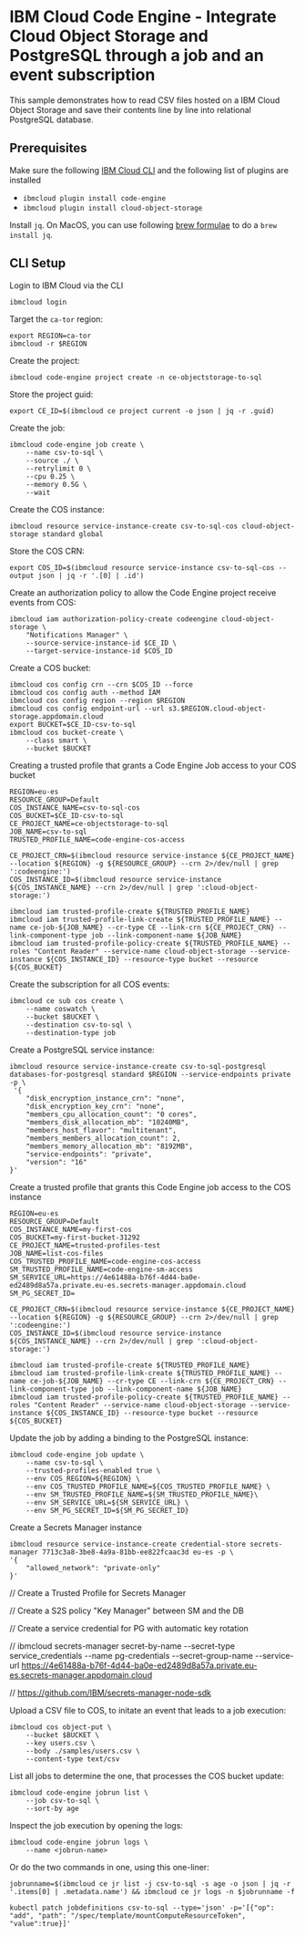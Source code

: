 # IBM Cloud Code Engine - Integrate Cloud Object Storage and PostgreSQL through a job and an event subscription

This sample demonstrates how to read CSV files hosted on a IBM Cloud Object Storage and save their contents line by line into relational PostgreSQL database.

## Prerequisites

Make sure the following [IBM Cloud CLI](https://cloud.ibm.com/docs/cli/reference/ibmcloud?topic=cloud-cli-getting-started) and the following list of plugins are installed
- `ibmcloud plugin install code-engine`
- `ibmcloud plugin install cloud-object-storage`

Install `jq`. On MacOS, you can use following [brew formulae](https://formulae.brew.sh/formula/jq) to do a `brew install jq`.
## CLI Setup

Login to IBM Cloud via the CLI
```
ibmcloud login 
```

Target the `ca-tor` region:
```
export REGION=ca-tor
ibmcloud -r $REGION
```

Create the project:
```
ibmcloud code-engine project create -n ce-objectstorage-to-sql
```

Store the project guid:
```
export CE_ID=$(ibmcloud ce project current -o json | jq -r .guid)
```

Create the job:
```
ibmcloud code-engine job create \
    --name csv-to-sql \
    --source ./ \
    --retrylimit 0 \
    --cpu 0.25 \
    --memory 0.5G \
    --wait
```

Create the COS instance:
```
ibmcloud resource service-instance-create csv-to-sql-cos cloud-object-storage standard global
```

Store the COS CRN:
```
export COS_ID=$(ibmcloud resource service-instance csv-to-sql-cos --output json | jq -r '.[0] | .id')
```

Create an authorization policy to allow the Code Engine project receive events from COS:
```
ibmcloud iam authorization-policy-create codeengine cloud-object-storage \
    "Notifications Manager" \
    --source-service-instance-id $CE_ID \
    --target-service-instance-id $COS_ID
```

Create a COS bucket:
```
ibmcloud cos config crn --crn $COS_ID --force
ibmcloud cos config auth --method IAM
ibmcloud cos config region --region $REGION
ibmcloud cos config endpoint-url --url s3.$REGION.cloud-object-storage.appdomain.cloud
export BUCKET=$CE_ID-csv-to-sql
ibmcloud cos bucket-create \
    --class smart \
    --bucket $BUCKET
```

Creating a trusted profile that grants a Code Engine Job access to your COS bucket
```
REGION=eu-es
RESOURCE_GROUP=Default
COS_INSTANCE_NAME=csv-to-sql-cos
COS_BUCKET=$CE_ID-csv-to-sql
CE_PROJECT_NAME=ce-objectstorage-to-sql
JOB_NAME=csv-to-sql
TRUSTED_PROFILE_NAME=code-engine-cos-access

CE_PROJECT_CRN=$(ibmcloud resource service-instance ${CE_PROJECT_NAME} --location ${REGION} -g ${RESOURCE_GROUP} --crn 2>/dev/null | grep ':codeengine:')
COS_INSTANCE_ID=$(ibmcloud resource service-instance ${COS_INSTANCE_NAME} --crn 2>/dev/null | grep ':cloud-object-storage:')

ibmcloud iam trusted-profile-create ${TRUSTED_PROFILE_NAME}
ibmcloud iam trusted-profile-link-create ${TRUSTED_PROFILE_NAME} --name ce-job-${JOB_NAME} --cr-type CE --link-crn ${CE_PROJECT_CRN} --link-component-type job --link-component-name ${JOB_NAME}
ibmcloud iam trusted-profile-policy-create ${TRUSTED_PROFILE_NAME} --roles "Content Reader" --service-name cloud-object-storage --service-instance ${COS_INSTANCE_ID} --resource-type bucket --resource ${COS_BUCKET}
```

Create the subscription for all COS events:
```
ibmcloud ce sub cos create \
    --name coswatch \
    --bucket $BUCKET \
    --destination csv-to-sql \
    --destination-type job
```

Create a PostgreSQL service instance:
```
ibmcloud resource service-instance-create csv-to-sql-postgresql databases-for-postgresql standard $REGION --service-endpoints private -p \
 '{
    "disk_encryption_instance_crn": "none",
    "disk_encryption_key_crn": "none",
    "members_cpu_allocation_count": "0 cores",
    "members_disk_allocation_mb": "10240MB",
    "members_host_flavor": "multitenant",
    "members_members_allocation_count": 2,
    "members_memory_allocation_mb": "8192MB",
    "service-endpoints": "private",
    "version": "16"
}'
```

Create a trusted profile that grants this Code Engine job access to the COS instance 
```
REGION=eu-es
RESOURCE_GROUP=Default
COS_INSTANCE_NAME=my-first-cos
COS_BUCKET=my-first-bucket-31292
CE_PROJECT_NAME=trusted-profiles-test
JOB_NAME=list-cos-files
COS_TRUSTED_PROFILE_NAME=code-engine-cos-access
SM_TRUSTED_PROFILE_NAME=code-engine-sm-access
SM_SERVICE_URL=https://4e61488a-b76f-4d44-ba0e-ed2489d8a57a.private.eu-es.secrets-manager.appdomain.cloud
SM_PG_SECRET_ID=

CE_PROJECT_CRN=$(ibmcloud resource service-instance ${CE_PROJECT_NAME} --location ${REGION} -g ${RESOURCE_GROUP} --crn 2>/dev/null | grep ':codeengine:')
COS_INSTANCE_ID=$(ibmcloud resource service-instance ${COS_INSTANCE_NAME} --crn 2>/dev/null | grep ':cloud-object-storage:')

ibmcloud iam trusted-profile-create ${TRUSTED_PROFILE_NAME}
ibmcloud iam trusted-profile-link-create ${TRUSTED_PROFILE_NAME} --name ce-job-${JOB_NAME} --cr-type CE --link-crn ${CE_PROJECT_CRN} --link-component-type job --link-component-name ${JOB_NAME}
ibmcloud iam trusted-profile-policy-create ${TRUSTED_PROFILE_NAME} --roles "Content Reader" --service-name cloud-object-storage --service-instance ${COS_INSTANCE_ID} --resource-type bucket --resource ${COS_BUCKET}
```

Update the job by adding a binding to the PostgreSQL instance:
```
ibmcloud code-engine job update \
    --name csv-to-sql \
    --trusted-profiles-enabled true \
    --env COS_REGION=${REGION} \
    --env COS_TRUSTED_PROFILE_NAME=${COS_TRUSTED_PROFILE_NAME} \
    --env SM_TRUSTED_PROFILE_NAME=${SM_TRUSTED_PROFILE_NAME}\
    --env SM_SERVICE_URL=${SM_SERVICE_URL} \
    --env SM_PG_SECRET_ID=${SM_PG_SECRET_ID}
```

Create a Secrets Manager instance
```
ibmcloud resource service-instance-create credential-store secrets-manager 7713c3a8-3be8-4a9a-81bb-ee822fcaac3d eu-es -p \
'{
    "allowed_network": "private-only"
}'
```

// Create a Trusted Profile for Secrets Manager

// Create a S2S policy "Key Manager" between SM and the DB

// Create a service credential for PG with automatic key rotation



// ibmcloud secrets-manager secret-by-name --secret-type service_credentials --name pg-credentials --secret-group-name  --service-url https://4e61488a-b76f-4d44-ba0e-ed2489d8a57a.private.eu-es.secrets-manager.appdomain.cloud

// https://github.com/IBM/secrets-manager-node-sdk

Upload a CSV file to COS, to initate an event that leads to a job execution:
```
ibmcloud cos object-put \
    --bucket $BUCKET \
    --key users.csv \
    --body ./samples/users.csv \
    --content-type text/csv
```

List all jobs to determine the one, that processes the COS bucket update:
```
ibmcloud code-engine jobrun list \
    --job csv-to-sql \
    --sort-by age
```

Inspect the job execution by opening the logs:
```
ibmcloud code-engine jobrun logs \
    --name <jobrun-name>
```

Or do the two commands in one, using this one-liner:
```
jobrunname=$(ibmcloud ce jr list -j csv-to-sql -s age -o json | jq -r '.items[0] | .metadata.name') && ibmcloud ce jr logs -n $jobrunname -f
```


```
kubectl patch jobdefinitions csv-to-sql --type='json' -p='[{"op": "add", "path": "/spec/template/mountComputeResourceToken", "value":true}]'
```
